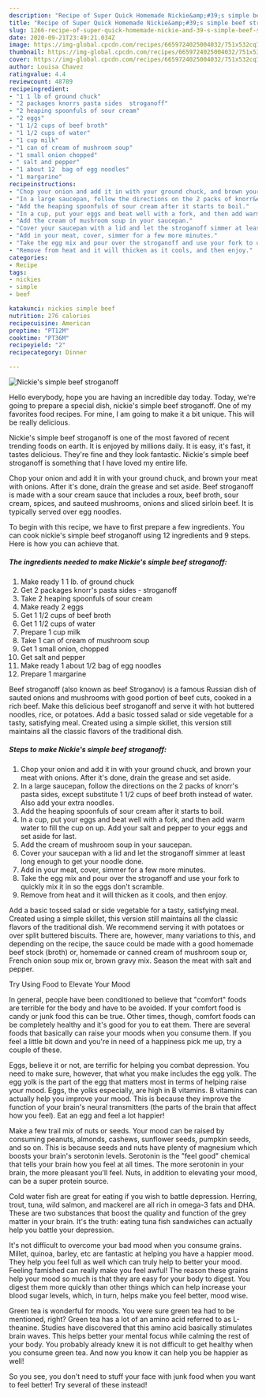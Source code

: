```yaml
---
description: "Recipe of Super Quick Homemade Nickie&amp;#39;s simple beef stroganoff"
title: "Recipe of Super Quick Homemade Nickie&amp;#39;s simple beef stroganoff"
slug: 1266-recipe-of-super-quick-homemade-nickie-and-39-s-simple-beef-stroganoff
date: 2020-09-21T23:49:21.034Z
image: https://img-global.cpcdn.com/recipes/6659724025004032/751x532cq70/nickies-simple-beef-stroganoff-recipe-main-photo.jpg
thumbnail: https://img-global.cpcdn.com/recipes/6659724025004032/751x532cq70/nickies-simple-beef-stroganoff-recipe-main-photo.jpg
cover: https://img-global.cpcdn.com/recipes/6659724025004032/751x532cq70/nickies-simple-beef-stroganoff-recipe-main-photo.jpg
author: Louisa Chavez
ratingvalue: 4.4
reviewcount: 48789
recipeingredient:
- "1 1 lb of ground chuck"
- "2 packages knorrs pasta sides  stroganoff"
- "2 heaping spoonfuls of sour cream"
- "2 eggs"
- "1 1/2 cups of beef broth"
- "1 1/2 cups of water"
- "1 cup milk"
- "1 can of cream of mushroom soup"
- "1 small onion chopped"
- " salt and pepper"
- "1 about 12  bag of egg noodles"
- "1 margarine"
recipeinstructions:
- "Chop your onion and add it in with your ground chuck, and brown your meat with onions. After it&#39;s done, drain the grease and set aside."
- "In a large saucepan, follow the directions on the 2 packs of knorr&#39;s pasta sides, except substitute 1 1/2 cups of beef broth instead of water. Also add your extra noodles."
- "Add the heaping spoonfuls of sour cream after it starts to boil."
- "In a cup, put your eggs and beat well with a fork, and then add warm water to fill the cup on up. Add your salt and pepper to your eggs and set aside for last."
- "Add the cream of mushroom soup in your saucepan."
- "Cover your saucepan with a lid and let the stroganoff simmer at least long enough to get your noodle done."
- "Add in your meat, cover, simmer for a few more minutes."
- "Take the egg mix and pour over the stroganoff and use your fork to quickly mix it in so the eggs don&#39;t scramble."
- "Remove from heat and it will thicken as it cools, and then enjoy."
categories:
- Recipe
tags:
- nickies
- simple
- beef

katakunci: nickies simple beef 
nutrition: 276 calories
recipecuisine: American
preptime: "PT12M"
cooktime: "PT36M"
recipeyield: "2"
recipecategory: Dinner

---
```



![Nickie&#39;s simple beef stroganoff](https://img-global.cpcdn.com/recipes/6659724025004032/751x532cq70/nickies-simple-beef-stroganoff-recipe-main-photo.jpg)

Hello everybody, hope you are having an incredible day today. Today, we're going to prepare a special dish, nickie&#39;s simple beef stroganoff. One of my favorites food recipes. For mine, I am going to make it a bit unique. This will be really delicious.

Nickie&#39;s simple beef stroganoff is one of the most favored of recent trending foods on earth. It is enjoyed by millions daily. It is easy, it's fast, it tastes delicious. They're fine and they look fantastic. Nickie&#39;s simple beef stroganoff is something that I have loved my entire life.

Chop your onion and add it in with your ground chuck, and brown your meat with onions. After it&#39;s done, drain the grease and set aside. Beef stroganoff is made with a sour cream sauce that includes a roux, beef broth, sour cream, spices, and sauteed mushrooms, onions and sliced sirloin beef. It is typically served over egg noodles.


To begin with this recipe, we have to first prepare a few ingredients. You can cook nickie&#39;s simple beef stroganoff using 12 ingredients and 9 steps. Here is how you can achieve that.

<!--inarticleads1-->

##### The ingredients needed to make Nickie&#39;s simple beef stroganoff:

1. Make ready 1 1 lb. of ground chuck
1. Get 2 packages knorr&#39;s pasta sides - stroganoff
1. Take 2 heaping spoonfuls of sour cream
1. Make ready 2 eggs
1. Get 1 1/2 cups of beef broth
1. Get 1 1/2 cups of water
1. Prepare 1 cup milk
1. Take 1 can of cream of mushroom soup
1. Get 1 small onion, chopped
1. Get  salt and pepper
1. Make ready 1 about 1/2  bag of egg noodles
1. Prepare 1 margarine


Beef stroganoff (also known as beef Stroganov) is a famous Russian dish of sauted onions and mushrooms with good portion of beef cuts, cooked in a rich beef. Make this delicious beef stroganoff and serve it with hot buttered noodles, rice, or potatoes. Add a basic tossed salad or side vegetable for a tasty, satisfying meal. Created using a simple skillet, this version still maintains all the classic flavors of the traditional dish. 

<!--inarticleads2-->

##### Steps to make Nickie&#39;s simple beef stroganoff:

1. Chop your onion and add it in with your ground chuck, and brown your meat with onions. After it&#39;s done, drain the grease and set aside.
1. In a large saucepan, follow the directions on the 2 packs of knorr&#39;s pasta sides, except substitute 1 1/2 cups of beef broth instead of water. Also add your extra noodles.
1. Add the heaping spoonfuls of sour cream after it starts to boil.
1. In a cup, put your eggs and beat well with a fork, and then add warm water to fill the cup on up. Add your salt and pepper to your eggs and set aside for last.
1. Add the cream of mushroom soup in your saucepan.
1. Cover your saucepan with a lid and let the stroganoff simmer at least long enough to get your noodle done.
1. Add in your meat, cover, simmer for a few more minutes.
1. Take the egg mix and pour over the stroganoff and use your fork to quickly mix it in so the eggs don&#39;t scramble.
1. Remove from heat and it will thicken as it cools, and then enjoy.


Add a basic tossed salad or side vegetable for a tasty, satisfying meal. Created using a simple skillet, this version still maintains all the classic flavors of the traditional dish. We recommend serving it with potatoes or over split buttered biscuits. There are, however, many variations to this, and depending on the recipe, the sauce could be made with a good homemade beef stock (broth) or, homemade or canned cream of mushroom soup or, French onion soup mix or, brown gravy mix. Season the meat with salt and pepper. 

Try Using Food to Elevate Your Mood


In general, people have been conditioned to believe that "comfort" foods are terrible for the body and have to be avoided. If your comfort food is candy or junk food this can be true. Other times, though, comfort foods can be completely healthy and it's good for you to eat them. There are several foods that basically can raise your moods when you consume them. If you feel a little bit down and you're in need of a happiness pick me up, try a couple of these.

Eggs, believe it or not, are terrific for helping you combat depression. You need to make sure, however, that what you make includes the egg yolk. The egg yolk is the part of the egg that matters most in terms of helping raise your mood. Eggs, the yolks especially, are high in B vitamins. B vitamins can actually help you improve your mood. This is because they improve the function of your brain's neural transmitters (the parts of the brain that affect how you feel). Eat an egg and feel a lot happier!

Make a few trail mix of nuts or seeds. Your mood can be raised by consuming peanuts, almonds, cashews, sunflower seeds, pumpkin seeds, and so on. This is because seeds and nuts have plenty of magnesium which boosts your brain's serotonin levels. Serotonin is the "feel good" chemical that tells your brain how you feel at all times. The more serotonin in your brain, the more pleasant you'll feel. Nuts, in addition to elevating your mood, can be a super protein source.

Cold water fish are great for eating if you wish to battle depression. Herring, trout, tuna, wild salmon, and mackerel are all rich in omega-3 fats and DHA. These are two substances that boost the quality and function of the grey matter in your brain. It's the truth: eating tuna fish sandwiches can actually help you battle your depression. 

It's not difficult to overcome your bad mood when you consume grains. Millet, quinoa, barley, etc are fantastic at helping you have a happier mood. They help you feel full as well which can truly help to better your mood. Feeling famished can really make you feel awful! The reason these grains help your mood so much is that they are easy for your body to digest. You digest them more quickly than other things which can help increase your blood sugar levels, which, in turn, helps make you feel better, mood wise.

Green tea is wonderful for moods. You were sure green tea had to be mentioned, right? Green tea has a lot of an amino acid referred to as L-theanine. Studies have discovered that this amino acid basically stimulates brain waves. This helps better your mental focus while calming the rest of your body. You probably already knew it is not difficult to get healthy when you consume green tea. And now you know it can help you be happier as well!

So you see, you don't need to stuff your face with junk food when you want to feel better! Try several of these instead!

